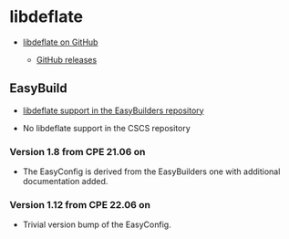 # libdeflate

  * [libdeflate on GitHub](https://github.com/ebiggers/libdeflate)

      * [GitHub releases](https://github.com/ebiggers/libdeflate/releases)

## EasyBuild

  * [libdeflate support in the EasyBuilders repository](https://github.com/easybuilders/easybuild-easyconfigs/tree/develop/easybuild/easyconfigs/l/libdeflate)

  * No libdeflate support in the CSCS repository

### Version 1.8 from CPE 21.06 on

  * The EasyConfig is derived from the EasyBuilders one with additional documentation
    added.

### Version 1.12 from CPE 22.06 on

  * Trivial version bump of the EasyConfig.

